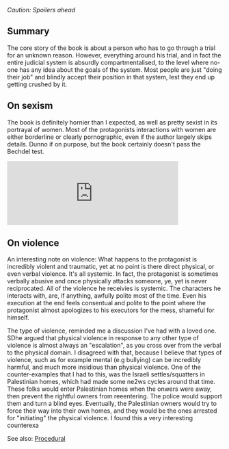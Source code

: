 
*Caution: Spoilers ahead*

## Summary
The core story of the book is about a person who has to go through a trial for an unknown reason. However, everything around his trial, and in fact the entire judicial system is absurdly compartmentalised, to the level where no-one has any idea about the goals of the system. Most people are just "doing their job" and blindly accept their position in that system, lest they end up getting crushed by it.

## On sexism
The book is definitely hornier than I expected, as well as pretty sexist in its portrayal of women. Most of the protagonists interactions with women are either borderline or clearly pornographic, even if the author largely skips details. Dunno if on purpose, but the book certainly doesn't pass the Bechdel test.

<iframe src="https://hachyderm.io/@alkoclick/110317331638961982/embed" class="mastodon-embed" style="max-width: 100%; border: 0" width="400" allowfullscreen="allowfullscreen"></iframe>

## On violence
An interesting note on violence: What happens to the protagonist is incredibly violent and traumatic, yet at no point is there direct physical, or even verbal violence. It's all systemic. In fact, the protagonist is sometimes verbally abusive and once physically attacks someone, ye, yet is never reciprocated. All of the violence he receivies is systemic. The characters he interacts with, are, if anything, awfully polite most of the time. Even his execution at the end feels consentual and polite to the point where the protagonist almost apologizes to his executors for the mess, shameful for himself. 

The type of violence, reminded me a discussion I've had with a loved one. SDhe argued that physical violence in response to any other type of violence is almost always an "escalation", as you cross over from the verbal to the physical domain. I disagreed with that, because I believe that types of violence, such as for example mental (e.g bullying) can be incredibly harmful, and much more insidious than physical violence. One of the counter-examples that I had to this, was the Israeli settles/squatters in Palestinian homes, which had made some ne2ws cycles around that time. These folks would enter Palestinian homes when the onwers were away, then prevent the rightful owners from reeentering. The police would support them and turn a blind eyes. Eventually, the Palestinian owners would try to force their way into their own homes, and they would be the ones arrested for "initiating" the physical violence. I found this a very interesting counterexa

See also: [Procedural](Procedural.md)
